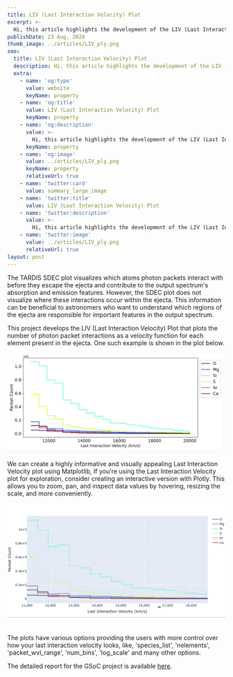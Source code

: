 ```yaml
---
title: LIV (Last Interaction Velocity) Plot
excerpt: >-
  Hi, this article highlights the development of the LIV (Last Interaction Velocity) Plot during this summer's GSoC program—a new visualization tool that plots the last photon packet interactions by velocity for each element in supernova ejecta, offering deeper insights into supernova spectra.
publishDate: 23 Aug, 2024
thumb_image: ../articles/LIV_ply.png
seo:
  title: LIV (Last Interaction Velocity) Plot
  description: Hi, this article highlights the development of the LIV (Last Interaction Velocity) Plot during this summer's GSoC program—a new visualization tool that plots the last photon packet interactions by velocity for each element in supernova ejecta, offering deeper insights into supernova spectra.
  extra:
    - name: 'og:type'
      value: website
      keyName: property
    - name: 'og:title'
      value: LIV (Last Interaction Velocity) Plot
      keyName: property
    - name: 'og:description'
      value: >-
        Hi, this article highlights the development of the LIV (Last Interaction Velocity) Plot during this summer's GSoC program—a new visualization tool that plots the last photon packet interactions by velocity for each element in supernova ejecta, offering deeper insights into supernova spectra.
      keyName: property
    - name: 'og:image'
      value: ../articles/LIV_ply.png
      keyName: property
      relativeUrl: true
    - name: 'twitter:card'
      value: summary_large_image
    - name: 'twitter:title'
      value: LIV (Last Interaction Velocity) Plot
    - name: 'twitter:description'
      value: >-
        Hi, this article highlights the development of the LIV (Last Interaction Velocity) Plot during this summer's GSoC program—a new visualization tool that plots the last photon packet interactions by velocity for each element in supernova ejecta, offering deeper insights into supernova spectra.
    - name: 'twitter:image'
      value: ../articles/LIV_ply.png
      relativeUrl: true
layout: post
---
```


The TARDIS SDEC plot visualizes which atoms photon packets interact with before they escape the ejecta and contribute to the output spectrum's absorption and emission features. However, the SDEC plot does not visualize where these interactions occur within the ejecta. This information can be beneficial to astronomers who want to understand which regions of the ejecta are responsible for important features in the output spectrum.

This project develops the LIV (Last Interaction Velocity) Plot that plots the number of photon packet interactions as a velocity function for each element present in the ejecta. One such example is shown in the plot below.

<img src='\../articles/LIV_mpl.png' alt='Image'>

We can create a highly informative and visually appealing Last Interaction Velocity plot using Matplotlib, If you're using the Last Interaction Velocity plot for exploration, consider creating an interactive version with Plotly. This allows you to zoom, pan, and inspect data values by hovering, resizing the scale, and more conveniently.

<img src='\../articles/plotly-gif.gif' alt='Image'>

The plots have various options providing the users with more control over how your last interaction velocity looks, like, 'species_list', 'nelements', 'packet_wvl_range', 'num_bins', 'log_scale' and many other options.

The detailed report for the GSoC project is available <a href='https://sites.google.com/view/sarthak-gsoc2024/home'>here</a>.


